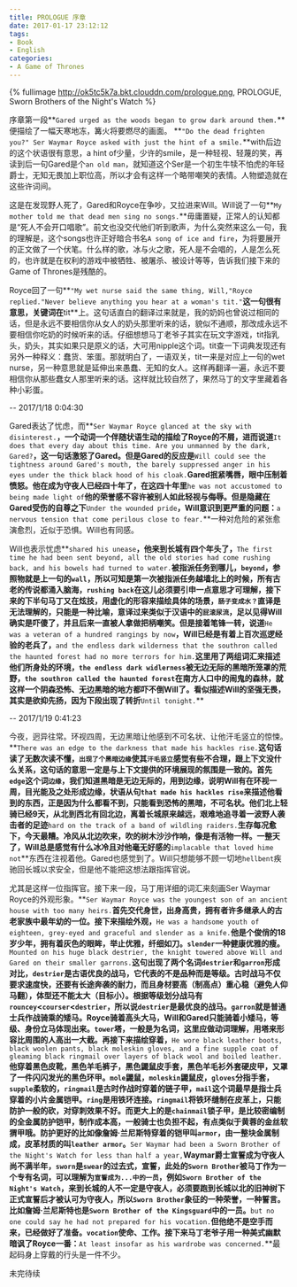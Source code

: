 ```yaml
---
title: PROLOGUE 序章
date: 2017-01-17 23:12:12
tags:
- Book
- English
categories:
- A Game of Thrones
---
```

{% fullimage http://ok5tc5k7a.bkt.clouddn.com/prologue.png, PROLOGUE, Sworn Brothers of the Night's Watch %}

序章第一段**`Gared urged as the woods began to grow dark around them.`**便描绘了一幅天寒地冻，篝火将要燃尽的画面。
**`"Do the dead frighten you?" Ser Waymar Royce asked with just the hint of a smile.`**with后边的这个状语很有意思，a hint of少量，少许的smile，是一种轻视、轻蔑的笑，再读到后一句Gared是个`an old man`，就知道这个Ser是一个初生牛犊不怕虎的年轻爵士，无知无畏加上职位高，所以才会有这样一个略带嘲笑的表情。人物塑造就在这些许词间。

这是在发现野人死了，Gared和Royce在争吵，又拉进来Will。Will说了一句**`My mother told me that dead men sing no songs.`**毋庸置疑，正常人的认知都是“死人不会开口唱歌”。前文也没交代他们听到歌声，为什么突然来这么一句，我的理解是，这个songs也许正好暗合书名`A song of ice and fire`，为将要展开的正文做了一个伏笔。什么样的歌，冰与火之歌，死人是不会唱的，人是怎么死的，也许就是在权利的游戏中被牺牲、被屠杀、被设计等等，告诉我们接下来的Game of Thrones是残酷的。
<!-- more -->
Royce回了一句**`"My wet nurse said the same thing, Will,"Royce replied."Never believe anything you hear at a woman's tit."`**这一句很有意思，关键词在**tit**上。这句话直白的翻译过来就是，我的奶妈也曾说过相同的话，但是永远不要相信你从女人的奶头那里听来的话，貌似不通顺，那改成永远不要相信你吃奶的时候听来的话。仔细想想马丁老爷子其实在玩文字游戏，tit指乳头，奶头，其实如果只是原义的话，大可用nipple这个词。tit查一下词典发现还有另外一种释义：蠢货、笨蛋。那就明白了，一语双关，tit一来是对应上一句的wet nurse，另一种意思就是延伸出来愚蠢、无知的女人。这样再翻译一遍，永远不要相信你从那些蠢女人那里听来的话。这样就比较自然了，果然马丁的文字里藏着各种小彩蛋。

-- 2017/1/18 0:04:30 

Gared表达了忧虑，而**`Ser Waymar Royce glanced at the sky with disinterest.`**，一个动词一个伴随状语生动的描绘了Royce的不屑，进而说道**`It does that every day about this time. Are you unmanned by the dark, Gared?`**，这一句话激怒了Gared。但是Gared的反应是**`Will could see the tightness around Gared's mouth, the barely suppressed anger in his eyes under the thick black hood of his cloak.`**Gared抿紧嘴唇，眼中压制着愤怒。他在成为守夜人已经四十年了，在这四十年里**`he was not accustomed to being made light of`**他的荣誉感不容许被别人如此轻视与侮辱。但是隐藏在Gared受伤的自尊之下**`Under the wounded pride`**，Will意识到更严重的问题：**`a nervous tension that come perilous close to fear.`**一种对危险的紧张愈演愈烈，近似于恐惧。Will也有同感。

Will也表示忧虑**`shared his unease`**，他来到长城有四个年头了，**`The first time he had been sent beyond, all the old stories had come rushing back, and his bowels had turned to water.`**被指派任务到哪儿，`beyond`，参照物就是上一句的`wall`，所以可知是第一次被指派任务越墙北上的时候，所有古老的传说都涌入脑海，`rushing back`在这儿必须要引申一点意思才可理解，接下来的下半句马丁又在炫技，用虚化的形容来描绘具体的场景，`肠子变成水？`直译是无法理解的，只能是一种比喻，意译过来类似于汉语中的`屁滚尿流`，足以见得Will确实是吓傻了，并且后来一直被人拿做把柄嘲笑。但是接着笔锋一转，说道**`He was a veteran of a hundred rangings by now`**，Will已经是有着上百次巡逻经验的老兵了，**`and the endless dark wilderness that the southron called the haunted forest had no more terrors for him.`**这里用了两组词汇来描述他们所身处的环境，`the endless dark widlerness`被无边无际的黑暗所笼罩的荒野，`the southron called the haunted forest`在南方人口中的闹鬼的森林，就这样一个阴森恐怖、无边黑暗的地方都吓不倒Will了。看似描述Will的坚强无畏，其实是欲抑先扬，因为下段出现了转折**`Until tonight.`**

-- 2017/1/19 0:41:23 

今夜，迥异往常。环视四周，无边黑暗让他感到不可名状、让他汗毛竖立的惊悚。**`There was an edge to the darkness that made his hackles rise.`**这句话读了无数次读不懂，`出现了个黑暗边缘`使其`汗毛竖立`感觉有些不合理，跟上下文没什么关系，这句话的意思一定是与上下文提供的环境展现的氛围是一致的。首先`edge`这个词`边缘`，我们知道黑暗是无边无际的，用到边缘，说明Will有在环视一周，目光能及之处形成边缘，状语从句`that made his hackles rise`来描述他看到的东西，正是因为什么都看不到，只能看到恐怖的黑暗，不可名状。他们北上轻骑已经9天，从北到西北有回北边，离着长城原来越远，艰难地追寻着一波野人袭击者的足迹**`hard on the track of a band of wildling raiders.`**生存每况愈下，今天最糟。冷风从北边吹来，吹的树木沙沙作响，像是有活物一样。一整天了，Will总是感觉有什么冰冷且对他毫无好感的**`implacable that loved hime not`**东西在注视着他。Gared也感觉到了。Will只想能够不顾一切地`hellbent`疾驰回长城以求安全，但是他不能把这想法跟指挥官说。

尤其是这样一位指挥官。接下来一段，马丁用详细的词汇来刻画Ser Waymar Royce的外观形象。**`Ser Waymar Royce was the youngest son of an ancient house with too many heirs.`**首先交代身世，出身高贵，拥有者许多继承人的古老家族中最年幼的一位。接下来描绘外观，**`He was a handsome youth of eighteen, grey-eyed and graceful and slender as a knife.`**他是个俊俏的18岁少年，拥有着灰色的眼眸，举止优雅，纤细如刀。`slender`一种健康优雅的瘦。**`Mounted on his huge black destrier, the knight towered above Will and Gared on their smaller garrons.`**这句出现了两个名词`destrier`和`garron`形成对比，`destrier`是古语优良的战马，它代表的不是品种而是等级。古时战马不仅要求速度快，还要有长途奔袭的耐力，而且身材要高（制高点）重心稳（避免人仰马翻），体型还不能太大（目标小）。根据等级划分战马有`rouncey`<`courser`<`destrier`，所以说`destrier`是最优良的战马。`garron`就是普通士兵作战骑乘的矮马。Royce骑着高头大马，Will和Gared只能骑着小矮马，等级、身份立马体现出来。`tower`塔，一般是为名词，这里应做动词理解，用塔来形容比周围的人高出一大截。再接下来描绘穿着，**`He wore black leather boots, black woolen pants, black moleskin gloves, and a fine supple coat of gleaming black ringmail over layers of black wool and boiled leather.`**他穿着黑色皮靴，黑色羊毛裤子，黑色鼹鼠皮手套，黑色羊毛衫外套硬皮甲，又罩了一件闪闪发光的黑色环甲。`mole`鼹鼠，`moleskin`鼹鼠皮，`gloves`分指手套，`supple`柔软的，`ringmail`是古时作战时穿着的链子甲，`mail`这个词最早是指士兵穿着的小片金属铠甲。`ring`是用铁环连接。`ringmail`将铁环缝制在皮革上，只能防护一般的砍，对穿刺效果不好。而更大上的是`chainmail`锁子甲，是比较密编制的全金属防护铠甲，制作成本高，一般骑士也负担不起，有点类似于黄蓉的金丝软猬甲哦。防护更好的比如像詹姆·兰尼斯特穿着的铠甲叫`armor`，由一整块金属制成，皮革材质的叫`leather armor`。**`Ser Waymar had been a Sworn Brother of the Night's Watch for less than half a year,`**Waymar爵士宣誓成为守夜人尚不满半年，`sworn`是`swear`的过去式，宣誓，此处的`Sworn Brother`被马丁作为一个专有名词，可以理解为`宣誓成为...中的一员`，例如`Sworn Brother of the Night's Watch`，来到长城的人不一定是守夜人，必须要跑到长城以北的旧神树下正式宣誓后才被认可为守夜人，所以`Sworn Brother`象征的一种荣誉，一种誓言。比如詹姆·兰尼斯特也是`Sworn Brother of the Kingsguard`中的一员。**`but no one could say he had not prepared for his vocation.`**但他绝不是空手而来，已经做好了准备。`vocation`使命、工作。接下来马丁老爷子用一种美式幽默暗讽了Royce一番：**`At least insofar as his wardrobe was concerned.`**最起码身上穿戴的行头是一件不少。



未完待续

